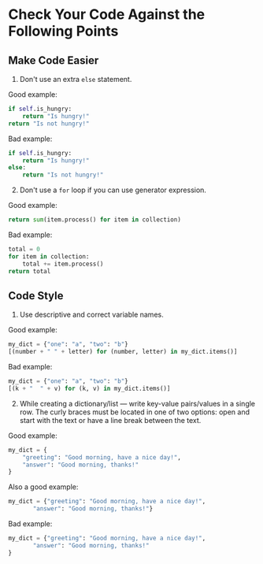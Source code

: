 # Сheck Your Code Against the Following Points

## Make Code Easier

1. Don't use an extra `else` statement.

Good example:

```python
if self.is_hungry:
    return "Is hungry!"
return "Is not hungry!"
```

Bad example:

```python
if self.is_hungry:
    return "Is hungry!"
else:
    return "Is not hungry!"
```

2. Don't use a `for` loop if you can use generator expression.

Good example:

```python
return sum(item.process() for item in collection)
```

Bad example:

```python
total = 0
for item in collection:
    total += item.process()
return total
```

## Code Style

1. Use descriptive and correct variable names.

Good example:

```python
my_dict = {"one": "a", "two": "b"}
[(number + " " + letter) for (number, letter) in my_dict.items()]
```

Bad example:

```python
my_dict = {"one": "a", "two": "b"}
[(k + "  " + v) for (k, v) in my_dict.items()]
```

2. While creating a dictionary/list — write key-value pairs/values in a single row. The curly braces must be located in one of two options: open and start with the text or have a line break between the text. 

Good example:

```python
my_dict = {
    "greeting": "Good morning, have a nice day!", 
    "answer": "Good morning, thanks!"
}

```

Also a good example:

```python
my_dict = {"greeting": "Good morning, have a nice day!", 
	   "answer": "Good morning, thanks!"}
```

Bad example:

```python
my_dict = {"greeting": "Good morning, have a nice day!", 
	   "answer": "Good morning, thanks!"
}
```

